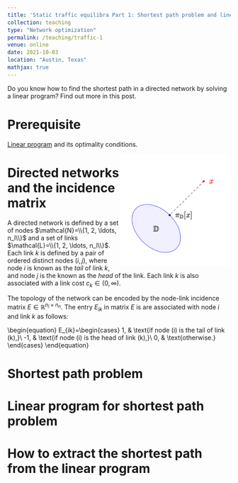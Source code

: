 ```yaml
---
title: 'Static traffic equilibra Part 1: Shortest path problem and linear program'
collection: teaching
type: "Network optimization"
permalink: /teaching/traffic-1
venue: online
date: 2021-10-03
location: "Austin, Texas"
mathjax: true
---
```


Do you know how to find the shortest path in a directed network by solving a linear program? Find out more in this post.

# Prerequisite

[Linear program](https://en.wikipedia.org/wiki/Linear_programming) and its optimality conditions.

<img src="/images/projection.png" width="250" height="250" img align='right'>

# Directed networks and the incidence matrix

A directed network is defined by a set of nodes $\mathcal{N}=\\{1, 2, \ldots, n_l\\}$ and a set of links $\mathcal{L}=\\{1, 2, \ldots, n_l\\}$. Each link $k$ is defined by a pair of ordered distinct nodes $(i, j)$, where node $i$ is known as the <em>tail</em> of link $k$, and node $j$ is the known as the <em>head</em> of the link. Each link $k$ is also associated with a link cost $c_k\in (0, \infty)$. 

The topology of the network can be encoded by the node-link incidence matrix $E\in\mathbb{R}^{n_l\times n_n}$. The entry $E_{ik}$ in matrix $E$ is are associated with node $i$ and link $k$ as follows:

\begin{equation}
     E_{ik}=\begin{cases}
    1, & \text{if node \(i\) is the tail of link \(k\),}\\
    -1, & \text{if node \(i\) is the head of link \(k\),}\\
    0, & \text{otherwise.}
    \end{cases}
\end{equation} 


# Shortest path problem

# Linear program for shortest path problem

# How to extract the shortest path from the linear program

